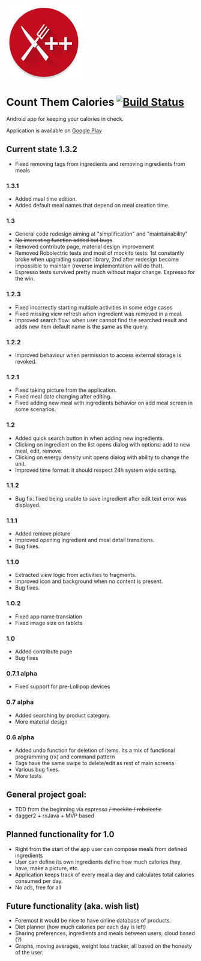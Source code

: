 ![Count Them Calories logo](web_ctc_logo.png)
# Count Them Calories [![Build Status](https://travis-ci.org/st1hy/Count-Them-Calories.svg?branch=master)](https://travis-ci.org/st1hy/Count-Them-Calories)
Android app for keeping your calories in check.

Application is available on [Google Play](https://play.google.com/store/apps/details?id=com.github.st1hy.countthemcalories)

## Current state 1.3.2
* Fixed removing tags from ingredients and removing ingredients from meals

### 1.3.1
* Added meal time edition.
* Added default meal names that depend on meal creation time.

### 1.3
* General code redesign aiming at "simplification" and "maintainability"
* ~~No interesting function added but bugs~~
* Removed contribute page, material design improvement
* Removed Robolectric tests and most of mockito tests: 
1st constantly broke when upgrading support library, 
2nd after redesign become impossible to maintain (reverse implementation will do that). 
* Espresso tests survived pretty much without major change. Espresso for the win.

### 1.2.3
* Fixed incorrectly starting multiple activities in some edge cases
* Fixed missing view refresh when ingredient was removed in a meal.
* Improved search flow: when user cannot find the searched result and adds new item default name is the same as the query.

### 1.2.2
* Improved behaviour when permission to access external storage is revoked.

### 1.2.1
* Fixed taking picture from the application.
* Fixed meal date changing after editing.
* Fixed adding new meal with ingredients behavior on add meal screen in some scenarios.

### 1.2
* Added quick search button in when adding new ingredients.
* Clicking on ingredient on the list opens dialog with options: add to new meal, edit, remove.
* Clicking on energy density unit opens dialog with ability to change the unit.
* Improved time format: it should respect 24h system wide setting.

### 1.1.2
* Bug fix: fixed being unable to save ingredient after edit text error was displayed.

### 1.1.1
* Added remove picture
* Improved opening ingredient and meal detail transitions.
* Bug fixes.

### 1.1.0
* Extracted view logic from activities to fragments.
* Improved icon and background when no content is present.
* Bug fixes.

### 1.0.2
* Fixed app name translation
* Fixed image size on tablets

### 1.0
* Added contribute page
* Bug fixes

### 0.7.1 alpha
* Fixed support for pre-Lollipop devices

### 0.7 alpha
* Added searching by product category.
* More material design

### 0.6 alpha
* Added undo function for deletion of items. Its a mix of functional programming (rx) and command pattern 
* Tags have the same swipe to delete/edit as rest of main screens
* Various bug fixes.
* More tests

## General project goal:
* TDD from the beginning via espresso ~~/ mockito / robolectic~~
* dagger2 + rxJava + MVP based

## Planned functionality for 1.0
* Right from the start of the app user can compose meals from defined ingredients
* User can define its own ingredients define how much calories they have, make a picture, etc.
* Application keeps track of every meal a day and calculates total calories consumed per day.
* No ads, free for all

## Future functionality (aka. wish list)
* Foremost it would be nice to have online database of products.
* Diet planner (how much calories per each day is left)
* Sharing preferences, ingredients and meals between users; cloud based (?)
* Graphs, moving averages, weight loss tracker, all based on the honesty of the user.

